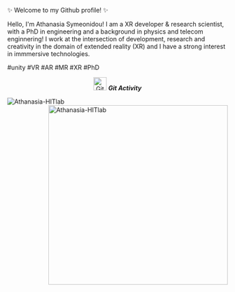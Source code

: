 ✨ Welcome to my Github profile! ✨

Hello, I'm Athanasia Symeonidou! I am a XR developer & research scientist, with a PhD in engineering and a background in physics and telecom enginnering! I work at the intersection of development, research and creativity in the domain of extended reality (XR) and I have a strong interest in immmersive technologies.

#unity #VR #AR #MR #XR #PhD 

<!--
<p>
  <img width="200" alt="Athanasia Symeonidou" align="left" src="avatar.png">
</p>

-->
<p align="center">
 <img src="https://media.giphy.com/media/W5eoZHPpUx9sapR0eu/giphy.gif" width="30" alt="Git"/>&nbsp;<i><b>Git Activity</b></i>
</p>
 
<p>
 <img align="left" src="https://github-readme-stats.vercel.app/api/top-langs?username=Athanasia-HITlab&langs_count=10&show_icons=true&locale=en&layout=compact&theme=chartreuse-dark" alt="Athanasia-HITlab" />
</p>
<p>&nbsp;<img align="right" src="https://github-readme-stats.vercel.app/api?username=Athanasia-HITlab&show_icons=true&locale=en&theme=chartreuse-dark" alt="Athanasia-HITlab" width="410"/>
</p>



 
